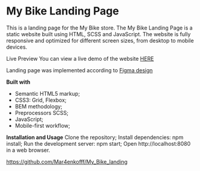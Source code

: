 # My Bike Landing Page
This is a landing page for the My Bike store. The My Bike Landing Page is a static website built using HTML, SCSS and JavaScript. The website is fully responsive and optimized for different screen sizes, from desktop to mobile devices.

Live Preview
You can view a live demo of the website [HERE](https://mar4enkofff.github.io/My_Bike_landing/)

Landing page was implemented according to [Figma design](https://www.figma.com/file/NZQAIydtHo5QkINyGLHNcq/BIKE-New-Version?mode=dev)

**Built with**
- Semantic HTML5 markup;
- CSS3: Grid, Flexbox;
- BEM methodology;
- Preprocessors SCSS;
- JavaScript;
- Mobile-first workflow;

**Installation and Usage**
Clone the repository;
Install dependencies: npm install;
Run the development server: npm start;
Open http://localhost:8080 in a web browser.


https://github.com/Mar4enkofff/My_Bike_landing
